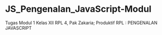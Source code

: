 # JS_Pengenalan_JavaScript-Modul
Tugas Modul 1 Kelas XII RPL 4, Pak Zakaria; Produktif RPL : PENGENALAN JAVASCRIPT
